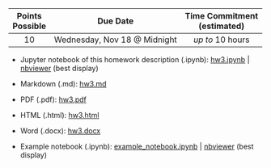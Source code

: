 | Points <br/>Possible | Due Date | Time Commitment <br/>(estimated) |
|:---------------:|:--------:|:---------------:|
| 10 | Wednesday, Nov 18 @ Midnight | _up to_ 10 hours |

* Jupyter notebook of this homework description (.ipynb): [hw3.ipynb](./hw3.ipynb) | [nbviewer](https://nbviewer.jupyter.org/github/kmsaumcis/mcis6273_f20_datamining/blob/master/homework/hw3/hw3.ipynb) (best display)

* Markdown (.md): [hw3.md](./hw3.md)
* PDF (.pdf): [hw3.pdf](./hw3.pdf)
* HTML  (.html): [hw3.html](./hw3.html)
* Word  (.docx): [hw3.docx](./hw3.docx)


* Example notebook (.ipynb): [example_notebook.ipynb](./hw3.ipynb) | [nbviewer](https://nbviewer.jupyter.org/github/kmsaumcis/mcis6273_f20_datamining/blob/master/homework/hw3/example_notebook.ipynb) (best display)
